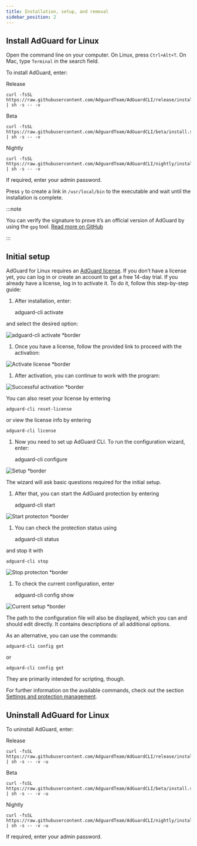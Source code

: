 ```yaml
---
title: Installation, setup, and removal
sidebar_position: 2
---
```


## Install AdGuard for Linux

Open the command line on your computer. On Linux, press `Ctrl+Alt+T`. On Mac, type `Terminal` in the search field.

To install AdGuard, enter:

Release

    curl -fsSL https://raw.githubusercontent.com/AdguardTeam/AdGuardCLI/release/install.sh | sh -s -- -v

Beta

    curl -fsSL https://raw.githubusercontent.com/AdguardTeam/AdGuardCLI/beta/install.sh | sh -s -- -v

Nightly

    curl -fsSL https://raw.githubusercontent.com/AdguardTeam/AdGuardCLI/nightly/install.sh | sh -s -- -v

If required, enter your admin password.

Press `y` to create a link in `/usr/local/bin` to the executable and wait until the installation is complete.

:::note

You can verify the signature to prove it’s an official version of AdGuard by using the `gpg` tool. [Read more on GitHub](https://github.com/AdguardTeam/AdGuardCLI?tab=readme-ov-file#verify-releases)

:::

## Initial setup

AdGuard for Linux requires an [AdGuard license](https://adguard.com/license.html). If you don’t have a license yet, you can log in or create an account to get a free 14-day trial. If you already have a license, log in to activate it. To do it, follow this step-by-step guide:

1. After installation, enter:

    adguard-cli activate

and select the desired option:

![adguard-cli activate *border](https://cdn.adtidy.org/content/Kb/ad_blocker/linux/activation1.png)

1. Once you have a license, follow the provided link to proceed with the activation:

![Activate license *border](https://cdn.adtidy.org/content/Kb/ad_blocker/linux/activation2.png)

1. After activation, you can continue to work with the program:

![Successful activation *border](https://cdn.adtidy.org/content/Kb/ad_blocker/linux/activation3.png)

You can also reset your license by entering

    adguard-cli reset-license

or  view the license info by entering

    adguard-cli license

1. Now you need to set up AdGuard CLI. To run the configuration wizard, enter:

    adguard-cli configure

![Setup *border](https://cdn.adtidy.org/content/Kb/ad_blocker/linux/activation4.png)

The wizard will ask basic questions required for the initial setup.

1. After that, you can start the AdGuard protection by entering

    adguard-cli start

![Start protecton *border](https://cdn.adtidy.org/content/Kb/ad_blocker/linux/activation5.png)

1. You can check the protection status using

    adguard-cli status

and stop it with

    adguard-cli stop

![Stop protecton *border](https://cdn.adtidy.org/content/Kb/ad_blocker/linux/activation6.png)

1. To check the current configuration, enter

    adguard-cli config show

![Current setup *border](https://cdn.adtidy.org/content/Kb/ad_blocker/linux/activation7.png)

The path to the configuration file will also be displayed, which you can and should edit directly. It contains descriptions of all additional options.

As an alternative, you can use the commands:

    adguard-cli config get

or

    adguard-cli config get

They are primarily intended for scripting, though.

For further information on the available commands, check out the section [Settings and protection management](https://adguard.com/kb/adguard-for-linux/settings/).

## Uninstall AdGuard for Linux

To uninstall AdGuard, enter:

Release

    curl -fsSL https://raw.githubusercontent.com/AdguardTeam/AdGuardCLI/release/install.sh | sh -s -- -v -u

Beta

    curl -fsSL https://raw.githubusercontent.com/AdguardTeam/AdGuardCLI/beta/install.sh | sh -s -- -v -u

Nightly

    curl -fsSL https://raw.githubusercontent.com/AdguardTeam/AdGuardCLI/nightly/install.sh | sh -s -- -v -u

If required, enter your admin password.
